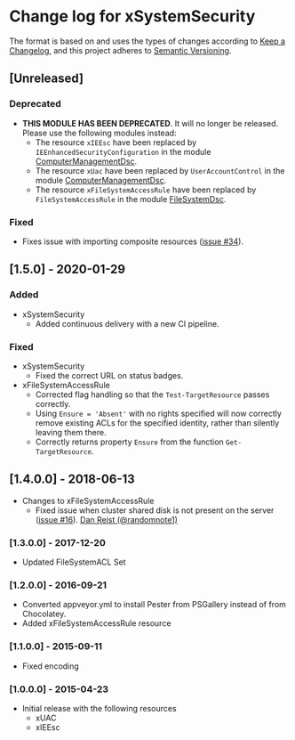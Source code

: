 # Change log for xSystemSecurity

The format is based on and uses the types of changes according to [Keep a Changelog](https://keepachangelog.com/en/1.0.0/),
and this project adheres to [Semantic Versioning](https://semver.org/spec/v2.0.0.html).

## [Unreleased]

### Deprecated

- **THIS MODULE HAS BEEN DEPRECATED**. It will no longer be released. Please use
  the following modules instead:
  - The resource `xIEEsc` have been replaced by `IEEnhancedSecurityConfiguration`
    in the module [ComputerManagementDsc](https://github.com/dsccommunity/ComputerManagementDsc).
  - The resource `xUac` have been replaced by `UserAccountControl`
    in the module [ComputerManagementDsc](https://github.com/dsccommunity/ComputerManagementDsc).
  - The resource `xFileSystemAccessRule` have been replaced by `FileSystemAccessRule`
    in the module [FileSystemDsc](https://github.com/dsccommunity/FileSystemDsc).

### Fixed

- Fixes issue with importing composite resources ([issue #34](https://github.com/dsccommunity/xSystemSecurity/issues/34)).

## [1.5.0] - 2020-01-29

### Added

- xSystemSecurity
  - Added continuous delivery with a new CI pipeline.

### Fixed

- xSystemSecurity
  - Fixed the correct URL on status badges.
- xFileSystemAccessRule
  - Corrected flag handling so that the `Test-TargetResource` passes
    correctly.
  - Using `Ensure = 'Absent'` with no rights specified will now correctly
    remove existing ACLs for the specified identity, rather than silently
    leaving them there.
  - Correctly returns property `Ensure` from the function `Get-TargetResource`.

## [1.4.0.0] - 2018-06-13

- Changes to xFileSystemAccessRule
  - Fixed issue when cluster shared disk is not present on the server
    ([issue #16](https://github.com/dsccommunity/xSystemSecurity/issues/16)).
    [Dan Reist (@randomnote1)](https://github.com/randomnote1)

### [1.3.0.0] - 2017-12-20

- Updated FileSystemACL Set

### [1.2.0.0] - 2016-09-21

- Converted appveyor.yml to install Pester from PSGallery instead of from
  Chocolatey.
- Added xFileSystemAccessRule resource

### [1.1.0.0] - 2015-09-11

- Fixed encoding

### [1.0.0.0] - 2015-04-23

- Initial release with the following resources
  - xUAC
  - xIEEsc
